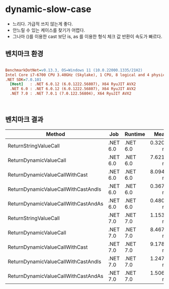 # dynamic-slow-case

- 느리다. 가급적 쓰지 않는게 좋다.
- 안느릴 수 있는 케이스를 찾기가 어렵다.
- 그나마 ()를 이용한 cast 보단 is, as 를 이용한 형식 체크 값 반환이 속도가 빠르다.

## 벤치마크 환경
``` ini

BenchmarkDotNet=v0.13.3, OS=Windows 11 (10.0.22000.1335/21H2)
Intel Core i7-6700 CPU 3.40GHz (Skylake), 1 CPU, 8 logical and 4 physical cores
.NET SDK=7.0.101
  [Host]   : .NET 6.0.12 (6.0.1222.56807), X64 RyuJIT AVX2
  .NET 6.0 : .NET 6.0.12 (6.0.1222.56807), X64 RyuJIT AVX2
  .NET 7.0 : .NET 7.0.1 (7.0.122.56804), X64 RyuJIT AVX2

  
```

## 벤치마크 결과
|                              Method |      Job |  Runtime |      Mean |     Error |    StdDev |    Median |
|------------------------------------ |--------- |--------- |----------:|----------:|----------:|----------:|
|               ReturnStringValueCall | .NET 6.0 | .NET 6.0 | 0.3204 ns | 0.0966 ns | 0.2849 ns | 0.3017 ns |
|              ReturnDynamicValueCall | .NET 6.0 | .NET 6.0 | 7.6210 ns | 0.3945 ns | 1.1631 ns | 7.3036 ns |
|      ReturnDynamicValueCallWithCast | .NET 6.0 | .NET 6.0 | 8.0942 ns | 0.1606 ns | 0.3094 ns | 8.0685 ns |
| ReturnDynamicValueCallWithCastAndIs | .NET 6.0 | .NET 6.0 | 0.3678 ns | 0.1016 ns | 0.0951 ns | 0.3956 ns |
| ReturnDynamicValueCallWithCastAndAs | .NET 6.0 | .NET 6.0 | 0.4803 ns | 0.0961 ns | 0.1068 ns | 0.4769 ns |
|               ReturnStringValueCall | .NET 7.0 | .NET 7.0 | 1.1536 ns | 0.1041 ns | 0.1877 ns | 1.1292 ns |
|              ReturnDynamicValueCall | .NET 7.0 | .NET 7.0 | 8.4676 ns | 0.1690 ns | 0.2824 ns | 8.4751 ns |
|      ReturnDynamicValueCallWithCast | .NET 7.0 | .NET 7.0 | 9.1786 ns | 0.2392 ns | 0.7016 ns | 8.9976 ns |
| ReturnDynamicValueCallWithCastAndIs | .NET 7.0 | .NET 7.0 | 1.2476 ns | 0.1111 ns | 0.2003 ns | 1.2355 ns |
| ReturnDynamicValueCallWithCastAndAs | .NET 7.0 | .NET 7.0 | 1.5061 ns | 0.1119 ns | 0.2408 ns | 1.4522 ns |
